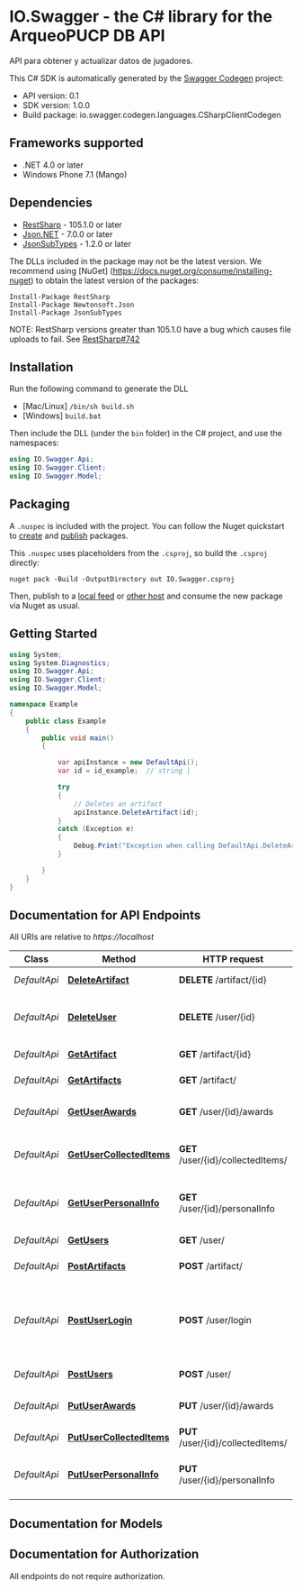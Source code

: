 # IO.Swagger - the C# library for the ArqueoPUCP DB API

API para obtener y actualizar datos de jugadores.

This C# SDK is automatically generated by the [Swagger Codegen](https://github.com/swagger-api/swagger-codegen) project:

- API version: 0.1
- SDK version: 1.0.0
- Build package: io.swagger.codegen.languages.CSharpClientCodegen

<a name="frameworks-supported"></a>
## Frameworks supported
- .NET 4.0 or later
- Windows Phone 7.1 (Mango)

<a name="dependencies"></a>
## Dependencies
- [RestSharp](https://www.nuget.org/packages/RestSharp) - 105.1.0 or later
- [Json.NET](https://www.nuget.org/packages/Newtonsoft.Json/) - 7.0.0 or later
- [JsonSubTypes](https://www.nuget.org/packages/JsonSubTypes/) - 1.2.0 or later

The DLLs included in the package may not be the latest version. We recommend using [NuGet] (https://docs.nuget.org/consume/installing-nuget) to obtain the latest version of the packages:
```
Install-Package RestSharp
Install-Package Newtonsoft.Json
Install-Package JsonSubTypes
```

NOTE: RestSharp versions greater than 105.1.0 have a bug which causes file uploads to fail. See [RestSharp#742](https://github.com/restsharp/RestSharp/issues/742)

<a name="installation"></a>
## Installation
Run the following command to generate the DLL
- [Mac/Linux] `/bin/sh build.sh`
- [Windows] `build.bat`

Then include the DLL (under the `bin` folder) in the C# project, and use the namespaces:
```csharp
using IO.Swagger.Api;
using IO.Swagger.Client;
using IO.Swagger.Model;
```
<a name="packaging"></a>
## Packaging

A `.nuspec` is included with the project. You can follow the Nuget quickstart to [create](https://docs.microsoft.com/en-us/nuget/quickstart/create-and-publish-a-package#create-the-package) and [publish](https://docs.microsoft.com/en-us/nuget/quickstart/create-and-publish-a-package#publish-the-package) packages.

This `.nuspec` uses placeholders from the `.csproj`, so build the `.csproj` directly:

```
nuget pack -Build -OutputDirectory out IO.Swagger.csproj
```

Then, publish to a [local feed](https://docs.microsoft.com/en-us/nuget/hosting-packages/local-feeds) or [other host](https://docs.microsoft.com/en-us/nuget/hosting-packages/overview) and consume the new package via Nuget as usual.

<a name="getting-started"></a>
## Getting Started

```csharp
using System;
using System.Diagnostics;
using IO.Swagger.Api;
using IO.Swagger.Client;
using IO.Swagger.Model;

namespace Example
{
    public class Example
    {
        public void main()
        {

            var apiInstance = new DefaultApi();
            var id = id_example;  // string | 

            try
            {
                // Deletes an artifact
                apiInstance.DeleteArtifact(id);
            }
            catch (Exception e)
            {
                Debug.Print("Exception when calling DefaultApi.DeleteArtifact: " + e.Message );
            }

        }
    }
}
```

<a name="documentation-for-api-endpoints"></a>
## Documentation for API Endpoints

All URIs are relative to *https://localhost*

Class | Method | HTTP request | Description
------------ | ------------- | ------------- | -------------
*DefaultApi* | [**DeleteArtifact**](docs/DefaultApi.md#deleteartifact) | **DELETE** /artifact/{id} | Deletes an artifact
*DefaultApi* | [**DeleteUser**](docs/DefaultApi.md#deleteuser) | **DELETE** /user/{id} | Deletes an user from the database
*DefaultApi* | [**GetArtifact**](docs/DefaultApi.md#getartifact) | **GET** /artifact/{id} | Gets an artifact
*DefaultApi* | [**GetArtifacts**](docs/DefaultApi.md#getartifacts) | **GET** /artifact/ | Gets all the artifacts
*DefaultApi* | [**GetUserAwards**](docs/DefaultApi.md#getuserawards) | **GET** /user/{id}/awards | Gets the user's awards
*DefaultApi* | [**GetUserCollectedItems**](docs/DefaultApi.md#getusercollecteditems) | **GET** /user/{id}/collectedItems/ | Gets the user's collected items
*DefaultApi* | [**GetUserPersonalInfo**](docs/DefaultApi.md#getuserpersonalinfo) | **GET** /user/{id}/personalInfo | Gets the user's personal information
*DefaultApi* | [**GetUsers**](docs/DefaultApi.md#getusers) | **GET** /user/ | Gets all the users
*DefaultApi* | [**PostArtifacts**](docs/DefaultApi.md#postartifacts) | **POST** /artifact/ | Creates an artifact
*DefaultApi* | [**PostUserLogin**](docs/DefaultApi.md#postuserlogin) | **POST** /user/login | Given an user and password tells if they matches in the database
*DefaultApi* | [**PostUsers**](docs/DefaultApi.md#postusers) | **POST** /user/ | Creates an user
*DefaultApi* | [**PutUserAwards**](docs/DefaultApi.md#putuserawards) | **PUT** /user/{id}/awards | Updates the user's awards
*DefaultApi* | [**PutUserCollectedItems**](docs/DefaultApi.md#putusercollecteditems) | **PUT** /user/{id}/collectedItems/ | 
*DefaultApi* | [**PutUserPersonalInfo**](docs/DefaultApi.md#putuserpersonalinfo) | **PUT** /user/{id}/personalInfo | Updates the user's personal information


<a name="documentation-for-models"></a>
## Documentation for Models



<a name="documentation-for-authorization"></a>
## Documentation for Authorization

All endpoints do not require authorization.
